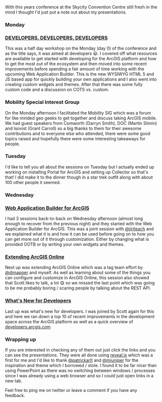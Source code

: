 ﻿With this years conference at the Skycity Convention Centre still fresh in the mind I thought I'd just put a note out about my presentations.

### Monday

### [DEVELOPERS, DEVELOPERS, DEVELOPERS](http://davetimmins.github.io/nzeuc2014/workshop/#/)

This was a half day workshop on the Monday (day 0) of the conference and as the title says, it was aimed at developers 😃. I covered off what resources are available to get started with developing for the ArcGIS platform and how to get the most out of the ecosystem and then moved into some recent improvements before spending a fair amount of time working with the upcoming Web Application Builder. This is the new WYSIWYG HTML 5 and JS based app for quickly building your own applications and I also went into creating custom widgets and themes. After that there was some fully custom code and a discussion on COTS vs. custom.

### Mobility Special Interest Group

On the Monday afternoon I facilitated the Mobility SIG which was a forum for like minded geo geeks to get together and discuss taking ArcGIS mobile. We had guest speakers from Comworth (Darryn Smith), DOC (Martin Slimin) and Isovist (Grant Carroll) so a big thanks to them for their awesome contributions and to everyone else who attended, there were some good topics raised and hopefully there were some interesting takeaways for people.

### Tuesday

I'd like to tell you all about the sessions on Tuesday but I actually ended up working on installing Portal for ArcGIS and setting up Collector so that's that! I did make it to the dinner though in a star trek outfit along with about 100 other people it seemed.

### Wednesday

### [Web Application Builder for ArcGIS](http://davetimmins.github.io/nzeuc2014/wab/)

I had 3 sessions back-to-back on Wednesday afternoon (almost long enough to recover from the previous night) and they started with the Web Application Builder for ArcGIS. This was a joint session with [@jiriteach](https://twitter.com/jiriteach) and we explained what it is and how it can be used before going on to how you can get more out of it through customization. Either by changing what is provided OOTB or by writing your own widgets and themes.

### [Extending ArcGIS Online](http://davetimmins.github.io/nzeuc2014/arcgisonline/)

Next up was extending ArcGIS Online which was a tag team effort by [@djmapper](https://twitter.com/djmapper) and myself. As well as learning about some of the things you can configure and customize in ArcGIS Online, this session also showed that Scott likes to talk, a lot 😋 so we missed the last point which was going to be me probably boring / scaring people by talking about the REST API.

### [What's New for Developers](http://davetimmins.github.io/nzeuc2014/whatsnew/)

Last up was what's new for developers. I was joined by Scott again for this and here we ran down a top 10 of recent improvements in the development space across the ArcGIS platform as well as a quick overview of [developers.arcgis.com](https://developers.arcgis.com)

### Wrapping up

If you are interested in checking any of them out just click the links and you can see the presentations. They were all done using [reveal.js](http://lab.hakim.se/reveal-js/) which was a first for me and I'd like to thank [@patrickarlt](https://twitter.com/patrickarlt) and [@mjuniper](https://twitter.com/mjuniper) for the inspiration and theme which I borrowed / stole. I found it to be far nicer than using PowerPoint as there was no switching between windows / processes since I was already using a web browser and so I could just open links in a new tab.

Feel free to ping me on twitter or leave a comment if you have any feedback.